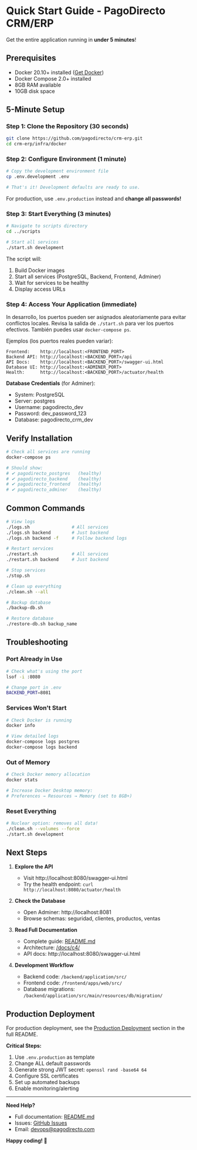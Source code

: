 # Quick Start Guide - PagoDirecto CRM/ERP

Get the entire application running in **under 5 minutes**!

## Prerequisites

- Docker 20.10+ installed ([Get Docker](https://docs.docker.com/get-docker/))
- Docker Compose 2.0+ installed
- 8GB RAM available
- 10GB disk space

## 5-Minute Setup

### Step 1: Clone the Repository (30 seconds)

```bash
git clone https://github.com/pagodirecto/crm-erp.git
cd crm-erp/infra/docker
```

### Step 2: Configure Environment (1 minute)

```bash
# Copy the development environment file
cp .env.development .env

# That's it! Development defaults are ready to use.
```

For production, use `.env.production` instead and **change all passwords!**

### Step 3: Start Everything (3 minutes)

```bash
# Navigate to scripts directory
cd ../scripts

# Start all services
./start.sh development
```

The script will:
1. Build Docker images
2. Start all services (PostgreSQL, Backend, Frontend, Adminer)
3. Wait for services to be healthy
4. Display access URLs

### Step 4: Access Your Application (immediate)

In desarrollo, los puertos pueden ser asignados aleatoriamente para evitar conflictos locales. Revisa la salida de `./start.sh` para ver los puertos efectivos. También puedes usar `docker-compose ps`.

Ejemplos (los puertos reales pueden variar):
```
Frontend:    http://localhost:<FRONTEND_PORT>
Backend API: http://localhost:<BACKEND_PORT>/api
API Docs:    http://localhost:<BACKEND_PORT>/swagger-ui.html
Database UI: http://localhost:<ADMINER_PORT>
Health:      http://localhost:<BACKEND_PORT>/actuator/health
```

**Database Credentials** (for Adminer):
- System: PostgreSQL
- Server: postgres
- Username: pagodirecto_dev
- Password: dev_password_123
- Database: pagodirecto_crm_dev

## Verify Installation

```bash
# Check all services are running
docker-compose ps

# Should show:
# ✔ pagodirecto_postgres   (healthy)
# ✔ pagodirecto_backend    (healthy)
# ✔ pagodirecto_frontend   (healthy)
# ✔ pagodirecto_adminer    (healthy)
```

## Common Commands

```bash
# View logs
./logs.sh                # All services
./logs.sh backend        # Just backend
./logs.sh backend -f     # Follow backend logs

# Restart services
./restart.sh             # All services
./restart.sh backend     # Just backend

# Stop services
./stop.sh

# Clean up everything
./clean.sh --all

# Backup database
./backup-db.sh

# Restore database
./restore-db.sh backup_name
```

## Troubleshooting

### Port Already in Use

```bash
# Check what's using the port
lsof -i :8080

# Change port in .env
BACKEND_PORT=8081
```

### Services Won't Start

```bash
# Check Docker is running
docker info

# View detailed logs
docker-compose logs postgres
docker-compose logs backend
```

### Out of Memory

```bash
# Check Docker memory allocation
docker stats

# Increase Docker Desktop memory:
# Preferences → Resources → Memory (set to 8GB+)
```

### Reset Everything

```bash
# Nuclear option: removes all data!
./clean.sh --volumes --force
./start.sh development
```

## Next Steps

1. **Explore the API**
   - Visit http://localhost:8080/swagger-ui.html
   - Try the health endpoint: `curl http://localhost:8080/actuator/health`

2. **Check the Database**
   - Open Adminer: http://localhost:8081
   - Browse schemas: seguridad, clientes, productos, ventas

3. **Read Full Documentation**
   - Complete guide: [README.md](./README.md)
   - Architecture: [/docs/c4/](../../docs/c4/)
   - API docs: http://localhost:8080/swagger-ui.html

4. **Development Workflow**
   - Backend code: `/backend/application/src/`
   - Frontend code: `/frontend/apps/web/src/`
   - Database migrations: `/backend/application/src/main/resources/db/migration/`

## Production Deployment

For production deployment, see the [Production Deployment](./README.md#production-deployment) section in the full README.

**Critical Steps:**
1. Use `.env.production` as template
2. Change ALL default passwords
3. Generate strong JWT secret: `openssl rand -base64 64`
4. Configure SSL certificates
5. Set up automated backups
6. Enable monitoring/alerting

---

**Need Help?**
- Full documentation: [README.md](./README.md)
- Issues: [GitHub Issues](https://github.com/pagodirecto/crm-erp/issues)
- Email: devops@pagodirecto.com

**Happy coding! 🚀**
